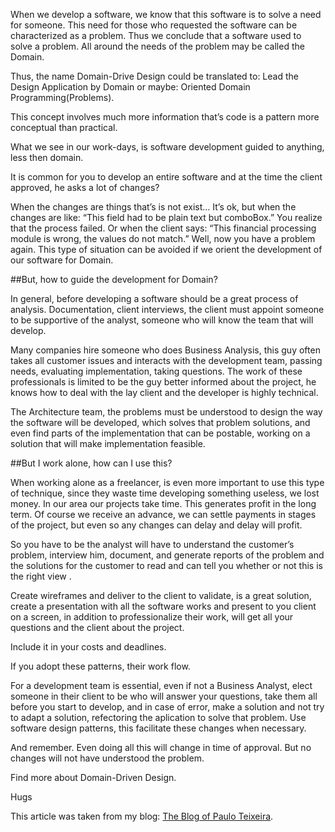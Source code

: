 When we develop a software, we know that this software is to solve a need for someone. This need for those who requested the software can be characterized as a problem. Thus we conclude that a software used to solve a problem. All around the needs of the problem may be called the Domain.

Thus, the name Domain-Drive Design could be translated to: Lead the Design Application by Domain or maybe: Oriented Domain Programming(Problems).

This concept involves much more information that’s code is a pattern more conceptual than practical.

What we see in our work-days, is software development guided to anything, less then domain.

It is common for you to develop an entire software and at the time the client approved, he asks a lot of changes?

When the changes are things that’s is not exist… It’s ok, but when the changes are like: “This field had to be plain text but comboBox.” You realize that the process failed. Or when the client says: “This financial processing module is wrong, the values ​​do not match.” Well, now you have a problem again.
This type of situation can be avoided if we orient the development of our software for Domain.

##But, how to guide the development for Domain?
 
In general, before developing a software should be a great process of analysis. Documentation, client interviews, the client must appoint someone to be supportive of the analyst, someone who will know the team that will develop.

Many companies hire someone who does Business Analysis, this guy often takes all customer issues and interacts with the development team, passing needs, evaluating implementation, taking questions. The work of these professionals is limited to be the guy better informed about the project, he knows how to deal with the lay client and the developer is highly technical.

The Architecture team, the problems must be understood to design the way the software will be developed, which solves that problem solutions, and even find parts of the implementation that can be postable, working on a solution that will make implementation feasible.

##But I work alone, how can I use this?
 
When working alone as a freelancer, is even more important to use this type of technique, since they waste time developing something useless, we lost money. In our area our projects take time. This generates profit in the long term. Of course we receive an advance, we can settle payments in stages of the project, but even so any changes can delay and delay will profit.

So you have to be the analyst will have to understand the customer’s problem, interview him, document, and generate reports of the problem and the solutions for the customer to read and can tell you whether or not this is the right view .

Create wireframes and deliver to the client to validate, is a great solution, create a presentation with all the software works and present to you client on a screen, in addition to professionalize their work, will get all your questions and the client about the project.

Include it in your costs and deadlines.

If you adopt these patterns, their work flow.

For a development team is essential, even if not a Business Analyst, elect someone in their client to be who will answer your questions, take them all before you start to develop, and in case of error, make a solution and not try to adapt a solution, refectoring the aplication to solve that problem. Use software design patterns, this facilitate these changes when necessary.

And remember. Even doing all this will change in time of approval. But no changes will not have understood the problem.

Find more about Domain-Driven Design.

Hugs

This article was taken from my blog: [The Blog of Paulo Teixeira](http://www.pauloteixeira.blog.br/site/en/content/2012/05/domain-driven-design/).

